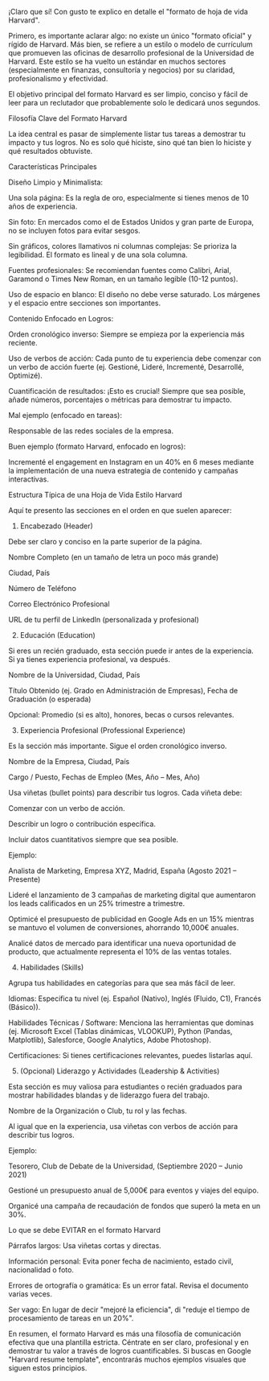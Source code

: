 
¡Claro que sí! Con gusto te explico en detalle el "formato de hoja de vida Harvard".

Primero, es importante aclarar algo: no existe un único "formato oficial" y rígido de Harvard. Más bien, se refiere a un estilo o modelo de currículum que promueven las oficinas de desarrollo profesional de la Universidad de Harvard. Este estilo se ha vuelto un estándar en muchos sectores (especialmente en finanzas, consultoría y negocios) por su claridad, profesionalismo y efectividad.

El objetivo principal del formato Harvard es ser limpio, conciso y fácil de leer para un reclutador que probablemente solo le dedicará unos segundos.

Filosofía Clave del Formato Harvard

La idea central es pasar de simplemente listar tus tareas a demostrar tu impacto y tus logros. No es solo qué hiciste, sino qué tan bien lo hiciste y qué resultados obtuviste.

Características Principales

Diseño Limpio y Minimalista:

Una sola página: Es la regla de oro, especialmente si tienes menos de 10 años de experiencia.

Sin foto: En mercados como el de Estados Unidos y gran parte de Europa, no se incluyen fotos para evitar sesgos.

Sin gráficos, colores llamativos ni columnas complejas: Se prioriza la legibilidad. El formato es lineal y de una sola columna.

Fuentes profesionales: Se recomiendan fuentes como Calibri, Arial, Garamond o Times New Roman, en un tamaño legible (10-12 puntos).

Uso de espacio en blanco: El diseño no debe verse saturado. Los márgenes y el espacio entre secciones son importantes.

Contenido Enfocado en Logros:

Orden cronológico inverso: Siempre se empieza por la experiencia más reciente.

Uso de verbos de acción: Cada punto de tu experiencia debe comenzar con un verbo de acción fuerte (ej. Gestioné, Lideré, Incrementé, Desarrollé, Optimizé).

Cuantificación de resultados: ¡Esto es crucial! Siempre que sea posible, añade números, porcentajes o métricas para demostrar tu impacto.

Mal ejemplo (enfocado en tareas):

Responsable de las redes sociales de la empresa.

Buen ejemplo (formato Harvard, enfocado en logros):

Incrementé el engagement en Instagram en un 40% en 6 meses mediante la implementación de una nueva estrategia de contenido y campañas interactivas.

Estructura Típica de una Hoja de Vida Estilo Harvard

Aquí te presento las secciones en el orden en que suelen aparecer:

1. Encabezado (Header)

Debe ser claro y conciso en la parte superior de la página.

Nombre Completo (en un tamaño de letra un poco más grande)

Ciudad, País

Número de Teléfono

Correo Electrónico Profesional

URL de tu perfil de LinkedIn (personalizada y profesional)

2. Educación (Education)

Si eres un recién graduado, esta sección puede ir antes de la experiencia. Si ya tienes experiencia profesional, va después.

Nombre de la Universidad, Ciudad, País

Título Obtenido (ej. Grado en Administración de Empresas), Fecha de Graduación (o esperada)

Opcional: Promedio (si es alto), honores, becas o cursos relevantes.

3. Experiencia Profesional (Professional Experience)

Es la sección más importante. Sigue el orden cronológico inverso.

Nombre de la Empresa, Ciudad, País

Cargo / Puesto, Fechas de Empleo (Mes, Año – Mes, Año)

Usa viñetas (bullet points) para describir tus logros. Cada viñeta debe:

Comenzar con un verbo de acción.

Describir un logro o contribución específica.

Incluir datos cuantitativos siempre que sea posible.

Ejemplo:

Analista de Marketing, Empresa XYZ, Madrid, España (Agosto 2021 – Presente)

Lideré el lanzamiento de 3 campañas de marketing digital que aumentaron los leads calificados en un 25% trimestre a trimestre.

Optimicé el presupuesto de publicidad en Google Ads en un 15% mientras se mantuvo el volumen de conversiones, ahorrando 10,000€ anuales.

Analicé datos de mercado para identificar una nueva oportunidad de producto, que actualmente representa el 10% de las ventas totales.

4. Habilidades (Skills)

Agrupa tus habilidades en categorías para que sea más fácil de leer.

Idiomas: Especifica tu nivel (ej. Español (Nativo), Inglés (Fluido, C1), Francés (Básico)).

Habilidades Técnicas / Software: Menciona las herramientas que dominas (ej. Microsoft Excel (Tablas dinámicas, VLOOKUP), Python (Pandas, Matplotlib), Salesforce, Google Analytics, Adobe Photoshop).

Certificaciones: Si tienes certificaciones relevantes, puedes listarlas aquí.

5. (Opcional) Liderazgo y Actividades (Leadership & Activities)

Esta sección es muy valiosa para estudiantes o recién graduados para mostrar habilidades blandas y de liderazgo fuera del trabajo.

Nombre de la Organización o Club, tu rol y las fechas.

Al igual que en la experiencia, usa viñetas con verbos de acción para describir tus logros.

Ejemplo:

Tesorero, Club de Debate de la Universidad, (Septiembre 2020 – Junio 2021)

Gestioné un presupuesto anual de 5,000€ para eventos y viajes del equipo.

Organicé una campaña de recaudación de fondos que superó la meta en un 30%.

Lo que se debe EVITAR en el formato Harvard

Párrafos largos: Usa viñetas cortas y directas.

Información personal: Evita poner fecha de nacimiento, estado civil, nacionalidad o foto.

Errores de ortografía o gramática: Es un error fatal. Revisa el documento varias veces.

Ser vago: En lugar de decir "mejoré la eficiencia", di "reduje el tiempo de procesamiento de tareas en un 20%".

En resumen, el formato Harvard es más una filosofía de comunicación efectiva que una plantilla estricta. Céntrate en ser claro, profesional y en demostrar tu valor a través de logros cuantificables. Si buscas en Google "Harvard resume template", encontrarás muchos ejemplos visuales que siguen estos principios.

